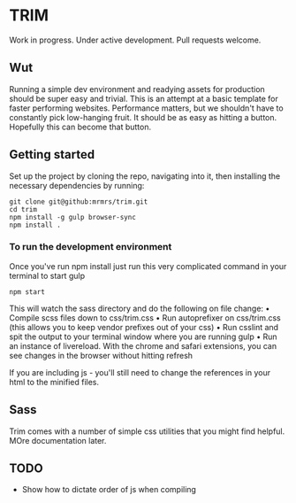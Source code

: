 # TRIM

Work in progress. Under active development. Pull requests welcome.

## Wut

Running a simple dev environment and readying assets for production should
be super easy and trivial. This is an attempt at a basic template for
faster performing websites. Performance matters, but we shouldn't have
to constantly pick low-hanging fruit. It should be as easy as hitting a button.
Hopefully this can become that button.

## Getting started

Set up the project by cloning the repo, navigating into it, then installing the necessary dependencies by running:

    git clone git@github:mrmrs/trim.git
    cd trim
    npm install -g gulp browser-sync
    npm install .

### To run the development environment

Once you've run npm install just run this very complicated command in your terminal to start gulp

```npm start```

This will watch the sass directory and do the following on file change:
  • Compile scss files down to css/trim.css
  • Run autoprefixer on css/trim.css (this allows you to keep vendor prefixes out of your css)
  • Run csslint and spit the output to your terminal window where you are running gulp
  • Run an instance of livereload. With the chrome and safari extensions, you can see
    changes in the browser without hitting refresh


If you are including js - you'll still need to change the references in your html to
the minified files.

## Sass 
Trim comes with a number of simple css utilities that you might find helpful. MOre documentation later.

## TODO

- Show how to dictate order of js when compiling

